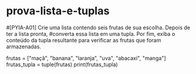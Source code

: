 # prova-lista-e-tuplas
#[PYIA-A01] Crie uma lista contendo seis frutas de sua escolha. Depois de ter a lista pronta, 
#converta essa lista em uma tupla. Por fim, exiba o conteúdo da tupla resultante para verificar as frutas que foram armazenadas.


frutas = ["maçã", "banana", "laranja", "uva", "abacaxi", "manga"]
frutas_tupla = tuple(frutas)
print(frutas_tupla)
